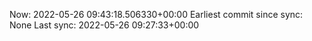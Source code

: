 Now: 2022-05-26 09:43:18.506330+00:00 Earliest commit since sync: None Last sync: 2022-05-26 09:27:33+00:00
